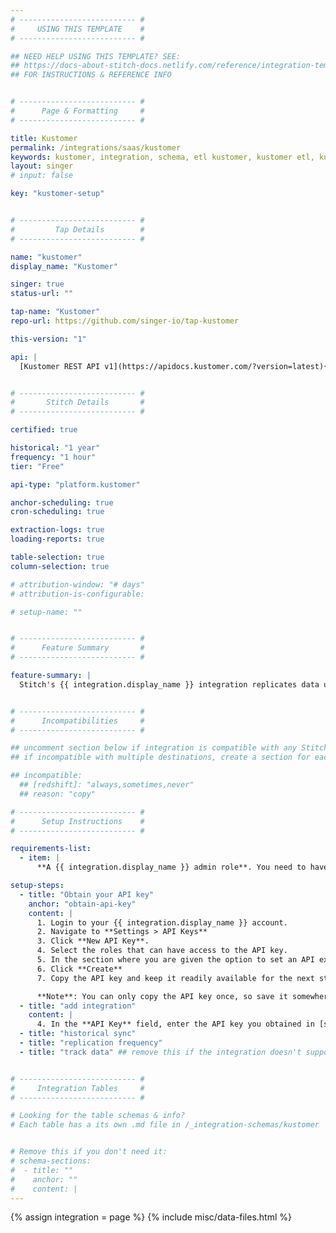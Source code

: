 ```yaml
---
# -------------------------- #
#     USING THIS TEMPLATE    #
# -------------------------- #

## NEED HELP USING THIS TEMPLATE? SEE:
## https://docs-about-stitch-docs.netlify.com/reference/integration-templates/saas/
## FOR INSTRUCTIONS & REFERENCE INFO


# -------------------------- #
#      Page & Formatting     #
# -------------------------- #

title: Kustomer
permalink: /integrations/saas/kustomer
keywords: kustomer, integration, schema, etl kustomer, kustomer etl, kustomer schema
layout: singer
# input: false

key: "kustomer-setup"


# -------------------------- #
#         Tap Details        #
# -------------------------- #

name: "kustomer"
display_name: "Kustomer"

singer: true
status-url: ""

tap-name: "Kustomer"
repo-url: https://github.com/singer-io/tap-kustomer

this-version: "1"

api: |
  [Kustomer REST API v1](https://apidocs.kustomer.com/?version=latest){:target="new"}


# -------------------------- #
#       Stitch Details       #
# -------------------------- #

certified: true 

historical: "1 year"
frequency: "1 hour"
tier: "Free"

api-type: "platform.kustomer"

anchor-scheduling: true
cron-scheduling: true

extraction-logs: true
loading-reports: true

table-selection: true
column-selection: true

# attribution-window: "# days"
# attribution-is-configurable: 

# setup-name: ""


# -------------------------- #
#      Feature Summary       #
# -------------------------- #

feature-summary: |
  Stitch's {{ integration.display_name }} integration replicates data using the {{ integration.api | flatify | strip }}. Refer to the [Schema](#schema) section for a list of objects available for replication.


# -------------------------- #
#      Incompatibilities     #
# -------------------------- #

## uncomment section below if integration is compatible with any Stitch destinations
## if incompatible with multiple destinations, create a section for each destination

## incompatible:
  ## [redshift]: "always,sometimes,never"
  ## reason: "copy" 

# -------------------------- #
#      Setup Instructions    #
# -------------------------- #

requirements-list:
  - item: |
      **A {{ integration.display_name }} admin role**. You need to have an Admin role to create an API key, or have a role that has **read** and **write** security permissions.

setup-steps:
  - title: "Obtain your API key"
    anchor: "obtain-api-key"
    content: |
      1. Login to your {{ integration.display_name }} account.
      2. Navigate to **Settings > API Keys**
      3. Click **New API Key**.
      4. Select the roles that can have access to the API key.
      5. In the section where you are given the option to set an API expiration, leave this blank. You do not want your API key to expire, or else the integration will break.
      6. Click **Create**
      7. Copy the API key and keep it readily available for the next step.

      **Note**: You can only copy the API key once, so save it somewhere secure for future reference.
  - title: "add integration"
    content: |
      4. In the **API Key** field, enter the API key you obtained in [step 1](#obtain-api-key).
  - title: "historical sync"
  - title: "replication frequency"
  - title: "track data" ## remove this if the integration doesn't support at least table selection


# -------------------------- #
#     Integration Tables     #
# -------------------------- #

# Looking for the table schemas & info?
# Each table has a its own .md file in /_integration-schemas/kustomer


# Remove this if you don't need it:
# schema-sections:
#  - title: ""
#    anchor: ""
#    content: |
---
```

{% assign integration = page %}
{% include misc/data-files.html %}